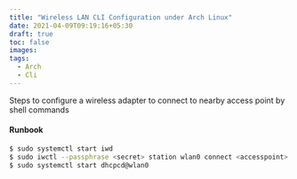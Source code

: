 ```yaml
---
title: "Wireless LAN CLI Configuration under Arch Linux"
date: 2021-04-09T09:19:16+05:30
draft: true
toc: false
images:
tags:
  - Arch
  - Cli
---
```


Steps to configure a wireless adapter to connect to nearby access point by shell commands


#### Runbook
```sh
$ sudo systemctl start iwd
$ sudo iwctl --passphrase <secret> station wlan0 connect <accesspoint>
$ sudo systemctl start dhcpcd@wlan0
```

